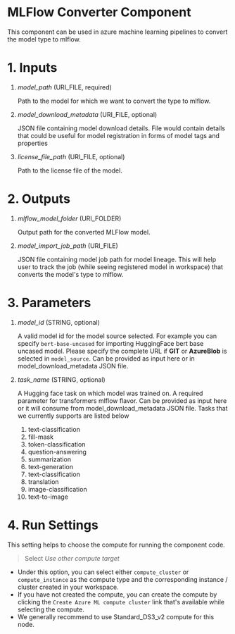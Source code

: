 # MLFlow Converter Component
This component can be used in azure machine learning pipelines to convert the model type to mlflow.

# 1. Inputs

1. _model_path_ (URI_FILE, required)

    Path to the model for which we want to convert the type to mlflow.

2. _model_download_metadata_ (URI_FILE, optional)

    JSON file containing model download details. File would contain details that could be useful for model registration in forms of model tags and properties

3. _license_file_path_ (URI_FILE, optional)

    Path to the license file of the model. 

# 2. Outputs

1. _mlflow_model_folder_ (URI_FOLDER)

    Output path for the converted MLFlow model.
    
2. _model_import_job_path_ (URI_FILE)

    JSON file containing model job path for model lineage. This will help user to track the job (while seeing registered model in workspace) that converts the model's type to mlflow.

# 3. Parameters

1. _model_id_ (STRING, optional)

    A valid model id for the model source selected. For example you can specify `bert-base-uncased` for importing HuggingFace bert base uncased model. Please specify the complete URL if **GIT** or **AzureBlob** is selected in `model_source`. Can be provided as input here or in model_download_metadata JSON file.


2. _task_name_ (STRING, optional)

    A Hugging face task on which model was trained on. A required parameter for transformers mlflow flavor. Can be provided as input here or it will consume from model_download_metadata JSON file. Tasks that we currently supports are listed below

    1. text-classification
    2. fill-mask
    3. token-classification
    4. question-answering
    5. summarization
    6. text-generation
    7. text-classification
    8. translation
    9. image-classification
    10. text-to-image    

# 4. Run Settings

This setting helps to choose the compute for running the component code.

> Select *Use other compute target*

- Under this option, you can select either `compute_cluster` or `compute_instance` as the compute type and the corresponding instance / cluster created in your workspace.
- If you have not created the compute, you can create the compute by clicking the `Create Azure ML compute cluster` link that's available while selecting the compute.
- We generally recommend to use Standard_DS3_v2 compute for this node.

